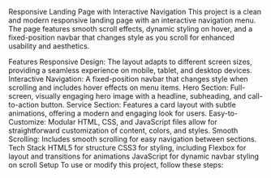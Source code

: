 Responsive Landing Page with Interactive Navigation
This project is a clean and modern responsive landing page with an interactive navigation menu. The page features smooth scroll effects, dynamic styling on hover, and a fixed-position navbar that changes style as you scroll for enhanced usability and aesthetics.

Features
Responsive Design: The layout adapts to different screen sizes, providing a seamless experience on mobile, tablet, and desktop devices.
Interactive Navigation: A fixed-position navbar that changes style when scrolling and includes hover effects on menu items.
Hero Section: Full-screen, visually engaging hero image with a headline, subheading, and call-to-action button.
Service Section: Features a card layout with subtle animations, offering a modern and engaging look for users.
Easy-to-Customize: Modular HTML, CSS, and JavaScript files allow for straightforward customization of content, colors, and styles.
Smooth Scrolling: Includes smooth scrolling for easy navigation between sections.
Tech Stack
HTML5 for structure
CSS3 for styling, including Flexbox for layout and transitions for animations
JavaScript for dynamic navbar styling on scroll
Setup
To use or modify this project, follow these steps:

